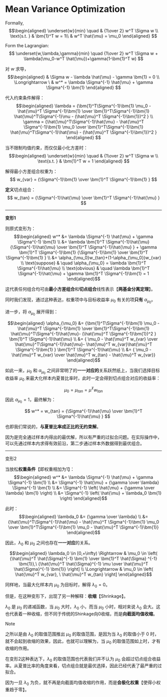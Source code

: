 # Mean Variance Optimization

Formally, 
$$\begin{aligned}
\underset{w}{min} \quad & {1\over 2} w^T \Sigma w \\
\text{s.t. } & \bm{1}^T w = 1\\
& w^T \hat{\mu} = \mu_0
\end{aligned}
$$

Form the Lagrangian:
$$
\underset{w,\lambda,\gamma}{min} \quad {1\over 2} w^T \Sigma w + \lambda(\mu_0-w^T \hat{\mu})+\gamma(1-\bm{1}^T w)
$$

对 $w$ 求导，
$$\begin{aligned}
& \Sigma w - \lambda \hat{\mu} - \gamma \bm{1} = 0 \\
\Longrightarrow \ & w^* = \lambda \Sigma^{-1} \hat{\mu} + \gamma \Sigma^{-1} \bm{1}
\end{aligned}
$$

代入约束条件解得：
$$\begin{aligned}
\lambda = {\bm{1}^T\Sigma^{-1}\bm{1} \mu_0 - \hat{\mu}^T \Sigma^{-1}\bm{1} \over \bm{1}^T\Sigma^{-1}\bm{1} \hat{\mu}^T\Sigma^{-1}\mu - (\hat{\mu}^T \Sigma^{-1}\bm{1})^2 } \\
\gamma = {\hat{\mu}^T\Sigma^{-1}\hat{\mu} - \hat{\mu}^T \Sigma^{-1}\bm{1} \mu_0 \over \bm{1}^T\Sigma^{-1}\bm{1} \hat{\mu}^T\Sigma^{-1}\hat{\mu} - (\hat{\mu}^T \Sigma^{-1}\bm{1})^2 }
\end{aligned}
$$

当不限制均值约束，而仅仅最小化方差时：
$$\begin{aligned}
\underset{w}{min} \quad & {1\over 2} w^T \Sigma w \\
\text{s.t. } & \bm{1}^T w = 1
\end{aligned}
$$

解得最小方差组合权重为：
$$
w_{var} = {\Sigma^{-1}\bm{1} \over \bm{1}^T \Sigma^{-1}\bm{1} }
$$

**定义**切点组合：
$$
w_{tan} = {\Sigma^{-1}\hat{\mu} \over \bm{1}^T \Sigma^{-1}\hat{\mu} }
$$

<hr>

<div  class = 'centerwords'>

**变形1**
</div>

则原式变形为：
$$\begin{aligned}
w^* &= \lambda \Sigma^{-1} \hat{\mu} + \gamma \Sigma^{-1} \bm{1} \\ 
&= \lambda \bm{1}^T \Sigma^{-1}\hat{\mu}{\Sigma^{-1}\hat{\mu} \over \bm{1}^T \Sigma^{-1}\hat{\mu} } + \gamma \bm{1}^T \Sigma^{-1}\bm{1} {\Sigma^{-1}\bm{1} \over \bm{1}^T \Sigma^{-1}\bm{1} } \\
&= \alpha_{\mu_0}w_{tan}+(1-\alpha_{\mu_0})w_{var} \\
\text{suppose} & \quad \alpha_{\mu_0} = \lambda \bm{1}^T \Sigma^{-1}\hat{\mu} \\
\text{obvious} & \quad \lambda \bm{1}^T \Sigma^{-1}\hat{\mu} + \gamma \bm{1}^T \Sigma^{-1}\bm{1} = 1 
\end{aligned}$$

这代表任何组合均可由**最小方差组合**和**切点组合**线性表示【**两基金分离定理**】。

同时我们发现，通过这种表达，权重项中与目标收益率 $\mu_0$ 有关的项**只有** $\alpha_{\mu_0}$。

进一步，将 $\alpha_{\mu_0}$ 展开得到：

$$\begin{aligned}
\alpha_{\mu_0} &= {\bm{1}^T\Sigma^{-1}\bm{1} \mu_0 - \hat{\mu}^T \Sigma^{-1}\bm{1} \over \bm{1}^T\Sigma^{-1}\bm{1} \hat{\mu}^T\Sigma^{-1}\hat{\mu}- (\hat{\mu}^T \Sigma^{-1}\bm{1})^2 } \bm{1}^T \Sigma^{-1}\hat{\mu} \\
&= { \mu_0 - \hat{\mu}^T w_{var} \over  \hat{\mu}^T\Sigma^{-1}\hat{\mu}- \hat{\mu}^T w_{var}\hat{\mu}^T \Sigma^{-1}\bm{1} } \bm{1}^T \Sigma^{-1}\hat{\mu} \\
&= { \mu_0 - \hat{\mu}^T w_{var} \over  \hat{\mu}^T w_{tan} - \hat{\mu}^T w_{var}}
\end{aligned}$$

如此一来，$\mu_0$ 和 $\alpha_{\mu_0}$ 之间非常明了的**一一对应的**关系跃然纸上，当我们选择目标收益率 $\mu_0$ 来最大化样本内夏普比率时，此时一定会得到切点组合对应的收益率：

$$
\mu_0 = \mu_{tan} = \hat{\mu}^T w_{tan}
$$
因此 $\alpha_{\mu_0}=1$，最终解为：

$$
w^* = w_{tan} = {\Sigma^{-1}\hat{\mu} \over \bm{1}^T \Sigma^{-1}\hat{\mu} }
$$

也即我们常说的，**与夏普比率成正比的无约束解**。

因为是完全通过样本内得出的最优解，所以有严重的过拟合问题。在实际操作中，可以先通过样本内求得有效前沿，第二步通过样本外数据得到最优组合。

<hr>

<div  class = 'centerwords'>

变形2
</div>

当放松**权重条件**【即权重相加为1】：
$$\begin{aligned}
w^* &=  \lambda \Sigma^{-1} \hat{\mu} + \gamma \Sigma^{-1} \bm{1} \\
&= \Sigma^{-1} \hat{\mu} + {\gamma \over \lambda} \Sigma^{-1} \bm{1} \\
&= \Sigma^{-1} \left( \hat{\mu} + {\gamma \over \lambda} \bm{1} \right) \\
&= \Sigma^{-1} \left( \hat{\mu} + \lambda_0 \bm{1} \right)
\end{aligned}$$

此时：
$$\begin{aligned}
\lambda_0 &= {\gamma \over \lambda} \\ 
&= {\hat{\mu}^T\Sigma^{-1}\hat{\mu} - \hat{\mu}^T \Sigma^{-1}\bm{1} \mu_0 \over \bm{1}^T\Sigma^{-1}\bm{1} \mu_0 - \hat{\mu}^T \Sigma^{-1}\bm{1}}
\end{aligned}$$

因此，$\lambda_0$ 和 $\mu_0$ 之间也存在**一一对应**的关系。

$$\begin{aligned}
\lambda_0 \in [0,+\infty)  \Rightarrow & \mu_0  \in \left( {\hat{\mu}^T  \hat{\Sigma}^{-1} \bm{1} \over \bm{1}^T  \hat{\Sigma} ^{-1} \bm{1}},\ {\hat{\mu}^T \hat{\Sigma}^{-1} \mu \over \hat{\mu}^T  \hat{\Sigma}^{-1} \bm{1}} \right] \\
\Longrightarrow & \mu_0 \in \left( \hat{\mu}^T w_{var}, \ \hat{\mu}^T w_{tan} \right]
\end{aligned}$$

同样地，当最大化样本内 $\mu_0$ 为目标时，解得 $\lambda_0=0$。

但是，在这种变形下，出现了另一种解释：**收缩**【Shrinkage】。

$\lambda_0$ 是 $\mu_0$ 的递减函数，当 $\mu_0$ 大时，$\lambda_0$ 小，而当 $\mu_0$ 小时，相对来说 $\lambda_0$ 会大。这也代表着一种收缩，但不同于传统的Shinkage向0收缩，而是**向截面均值收缩**。


> [!NOTE]
> 之所以是由 $\lambda_0$ 的取值范围推出 $\mu_0$ 的取值范围，是因为当 $\lambda_0$ 的取值小于 0 时，就不会起到收缩的效果，因此，也就可以理解为，当 $\mu_0$ 的取值范围如上时，才有收缩的作用。
> 
> 在变形2这种表达下，$\lambda_0$ 的取值范围也代表我们并不认为 $\mu_0$ 会超过切点组合收益率。从夏普比率的角度来看，切点组合就是最优选择，因此已经代表了最严重的过拟合。
>
> 因为一旦 $\lambda_0$ 为负，就不再是向截面均值收缩的作用，而是**会极化权重**【使得小权重趋于零】。






